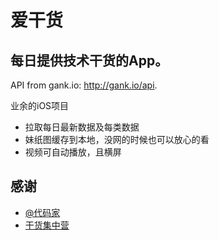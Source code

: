 爱干货 
==========

每日提供技术干货的App。
---

API from gank.io: http://gank.io/api.

业余的iOS项目

- 拉取每日最新数据及每类数据
- 妹纸图缓存到本地，没网的时候也可以放心的看
- 视频可自动播放，且横屏



## 感谢

- [@代码家](http://weibo.com/u/1628291124)
- [干货集中营](http://gank.io)
 
